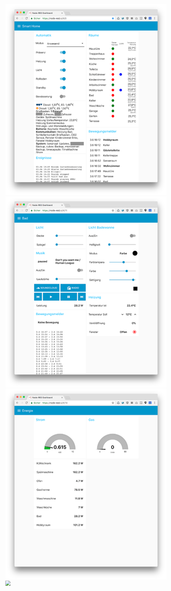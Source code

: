 ![](images/dashboard-1.png)
![](images/dashboard-2.png)
![](images/dashboard-3.png)
![](images/dashboard-4.png)